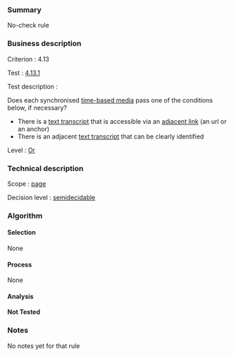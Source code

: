 ### Summary

No-check rule

### Business description

Criterion : 4.13

Test : [4.13.1](http://www.accessiweb.org/index.php/accessiweb-22-english-version.html#test-4-13-1)

Test description :

Does each synchronised [time-based
media](http://www.braillenet.org/accessibilite/referentiel-aw21-en/glossaire.php#mMediaTemp)
pass one of the conditions below, if necessary?

-   There is a [text
    transcript](http://www.braillenet.org/accessibilite/referentiel-aw21-en/glossaire.php#mTranscriptTextuel)
    that is accessible via an [adjacent
    link](http://www.braillenet.org/accessibilite/referentiel-aw21-en/glossaire.php#mLienAdj)
    (an url or an anchor)
-   There is an adjacent [text
    transcript](http://www.braillenet.org/accessibilite/referentiel-aw21-en/glossaire.php#mTranscriptTextuel)
    that can be clearly identified

Level : [Or](/en/category/rules-design/accessiweb-11/level/or)

### Technical description

Scope : [page](/en/category/rules-design/accessiweb-11/scope/page)

Decision level :
[semidecidable](/en/category/rules-design/accessiweb-11/decision-level/semidecidable)

### Algorithm

#### Selection

None

#### Process

None

#### Analysis

**Not Tested**

### Notes

No notes yet for that rule
